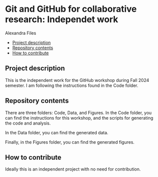 Git and GitHub for collaborative research: Independet work
================
Alexandra Files

- [Project description](#project-description)
- [Repository contents](#repository-contents)
- [How to contribute](#how-to-contribute)

## Project description

This is the independent work for the GitHub workshop during Fall 2024
semester. I am following the instructions found in the Code folder.

## Repository contents

There are three folders: Code, Data, and Figures. In the Code folder,
you can find the instructions for this workshop, and the scripts for
generating the code and analysis.

In the Data folder, you can find the generated data.

Finally, in the Figures folder, you can find the generated figures.

## How to contribute

Ideally this is an independent project with no need for contribution.

